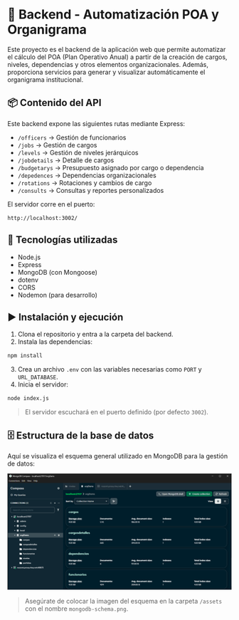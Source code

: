 # 🧠 Backend - Automatización POA y Organigrama

Este proyecto es el backend de la aplicación web que permite automatizar el cálculo del POA (Plan Operativo Anual) a partir de la creación de cargos, niveles, dependencias y otros elementos organizacionales. Además, proporciona servicios para generar y visualizar automáticamente el organigrama institucional.

## 📦 Contenido del API

Este backend expone las siguientes rutas mediante Express:

- `/officers` → Gestión de funcionarios
- `/jobs` → Gestión de cargos
- `/levels` → Gestión de niveles jerárquicos
- `/jobdetails` → Detalle de cargos
- `/budgetarys` → Presupuesto asignado por cargo o dependencia
- `/depedences` → Dependencias organizacionales
- `/rotations` → Rotaciones y cambios de cargo
- `/consults` → Consultas y reportes personalizados

El servidor corre en el puerto:

```
http://localhost:3002/
```

## 🧰 Tecnologías utilizadas

- Node.js
- Express
- MongoDB (con Mongoose)
- dotenv
- CORS
- Nodemon (para desarrollo)

## ▶️ Instalación y ejecución

1. Clona el repositorio y entra a la carpeta del backend.
2. Instala las dependencias:

```bash
npm install
```

3. Crea un archivo `.env` con las variables necesarias como `PORT` y `URL_DATABASE`.
4. Inicia el servidor:

```bash
node index.js
```

> El servidor escuchará en el puerto definido (por defecto `3002`).

## 🗄️ Estructura de la base de datos

Aquí se visualiza el esquema general utilizado en MongoDB para la gestión de datos:

![MongoDB Schema](./src/assets/mogodb.png)

> Asegúrate de colocar la imagen del esquema en la carpeta `/assets` con el nombre `mongodb-schema.png`.
